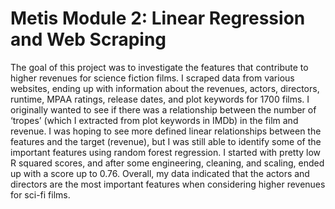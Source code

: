 # Metis Module 2: Linear Regression and Web Scraping

The goal of this project was to investigate the features that contribute to higher revenues for science fiction films. I scraped data from various websites, ending up with information about the revenues, actors, directors, runtime, MPAA ratings, release dates, and plot keywords for 1700 films. I originally wanted to see if there was a relationship between the number of ‘tropes’ (which I extracted from plot keywords in IMDb) in the film and revenue. I was hoping to see more defined linear relationships between the features and the target (revenue), but I was still able to identify some of the important features using random forest regression. I started with pretty low R squared scores, and after some engineering, cleaning, and scaling, ended up with a score up to 0.76. Overall, my data indicated that the actors and directors are the most important features when considering higher revenues for sci-fi films. 

